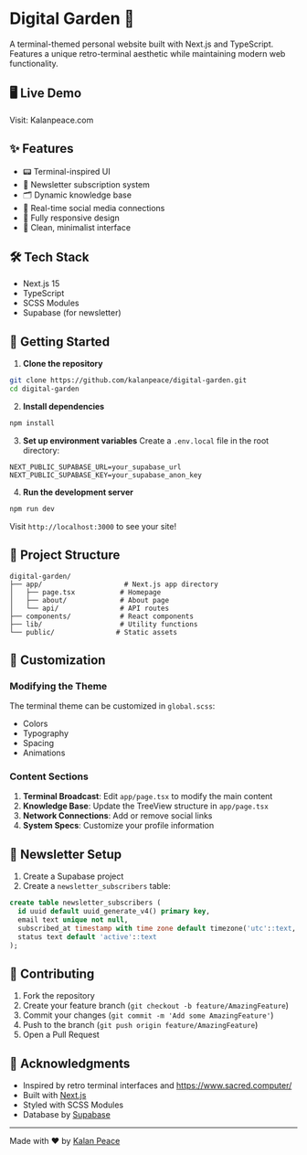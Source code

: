 # Digital Garden 🌱

A terminal-themed personal website built with Next.js and TypeScript. Features a unique retro-terminal aesthetic while maintaining modern web functionality.

## 🖥️ Live Demo
Visit: Kalanpeace.com



## ✨ Features

- 📟 Terminal-inspired UI
- 📝 Newsletter subscription system
- 🗂️ Dynamic knowledge base
- 🔄 Real-time social media connections
- 📱 Fully responsive design
- 🌙 Clean, minimalist interface

## 🛠️ Tech Stack

- Next.js 15
- TypeScript
- SCSS Modules
- Supabase (for newsletter)

## 🚀 Getting Started

1. **Clone the repository**
```bash
git clone https://github.com/kalanpeace/digital-garden.git
cd digital-garden
```

2. **Install dependencies**
```bash
npm install
```

3. **Set up environment variables**
Create a `.env.local` file in the root directory:
```env
NEXT_PUBLIC_SUPABASE_URL=your_supabase_url
NEXT_PUBLIC_SUPABASE_KEY=your_supabase_anon_key
```

4. **Run the development server**
```bash
npm run dev
```

Visit `http://localhost:3000` to see your site!

## 📁 Project Structure

```
digital-garden/
├── app/                    # Next.js app directory
│   ├── page.tsx           # Homepage
│   ├── about/             # About page
│   └── api/               # API routes
├── components/            # React components
├── lib/                   # Utility functions
└── public/               # Static assets
```

## 🎨 Customization

### Modifying the Theme
The terminal theme can be customized in `global.scss`:
- Colors
- Typography
- Spacing
- Animations

### Content Sections
1. **Terminal Broadcast**: Edit `app/page.tsx` to modify the main content
2. **Knowledge Base**: Update the TreeView structure in `app/page.tsx`
3. **Network Connections**: Add or remove social links
4. **System Specs**: Customize your profile information

## 📝 Newsletter Setup

1. Create a Supabase project
2. Create a `newsletter_subscribers` table:
```sql
create table newsletter_subscribers (
  id uuid default uuid_generate_v4() primary key,
  email text unique not null,
  subscribed_at timestamp with time zone default timezone('utc'::text, now()) not null,
  status text default 'active'::text
);
```

## 🤝 Contributing

1. Fork the repository
2. Create your feature branch (`git checkout -b feature/AmazingFeature`)
3. Commit your changes (`git commit -m 'Add some AmazingFeature'`)
4. Push to the branch (`git push origin feature/AmazingFeature`)
5. Open a Pull Request



## 🙏 Acknowledgments

- Inspired by retro terminal interfaces and https://www.sacred.computer/
- Built with [Next.js](https://nextjs.org/)
- Styled with SCSS Modules
- Database by [Supabase](https://supabase.com/)

---

Made with ❤️ by [Kalan Peace](https://github.com/kalanpeace)
